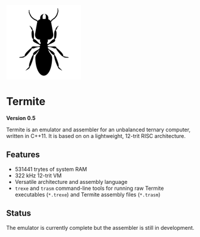 ![Termite icon](./icon.png)
# Termite
**Version 0.5**

Termite is an emulator and assembler for an unbalanced ternary computer, written in C++11. It is based on on a lightweight, 12-trit RISC architecture.

## Features
* 531441 trytes of system RAM
* 322 kHz 12-trit VM
* Versatile architecture and assembly language
* `trexe` and `trasm` command-line tools for running raw Termite executables (`*.trexe`) and Termite assembly files (`*.trasm`)

## Status
The emulator is currently complete but the assembler is still in development.